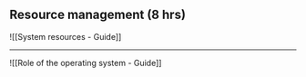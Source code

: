## Resource management (8 hrs)

![[System resources - Guide]]

<hr> 

![[Role of the operating system - Guide]]
